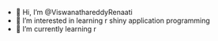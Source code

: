 - 👋 Hi, I’m @ViswanathareddyRenaati
- 👀 I’m interested in learning r shiny application programming 
- 🌱 I’m currently learning r 


<!---
ViswanathareddyRenaati/ViswanathareddyRenaati is a ✨ special ✨ repository because its `README.md` (this file) appears on your GitHub profile.
You can click the Preview link to take a look at your changes.
--->
